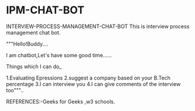 # IPM-CHAT-BOT

INTERVIEW-PROCESS-MANAGEMENT-CHAT-BOT
This is interview process management chat bot.

"""Hello!Buddy....

I am chatbot,Let's have some good time......

Things which I can do_

1.Evaluating Epressions 2.suggest a company based on your B.Tech percentage 3.I can interview you 4.I can give comments of the interview too"""..

REFERENCES:-Geeks for Geeks ,w3 schools.

